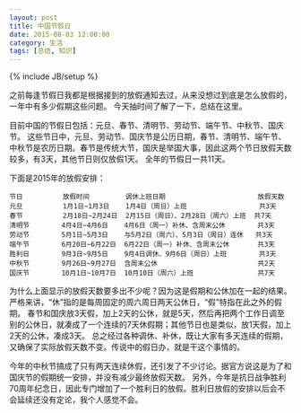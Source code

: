 ```yaml
---
layout: post
title: 中国节假日
date: 2015-08-03 12:00:00
category: 生活
tags: [总结, 知识]
---
```

{% include JB/setup %}

之前每逢节假日我都是根据接到的放假通知去过，从来没想过到底是怎么放假的，一年中有多少假期这些问题。
今天抽时间了解了一下，总结在这里。

<!--more-->

目前中国的节假日包括：元旦、春节、清明节、劳动节、端午节、中秋节、国庆节。
这些节日中，元旦、劳动节、国庆节是公历日期，春节、清明节、端午节、中秋节是农历日期。春节是传统大节，国庆是举国大事，因此这两个节日放假天数较多，有3天，其他节日则仅放假1天。
全年的节假日一共11天。

下面是2015年的放假安排：

	节日          放假时间         调休上班日期                       放假天数
	元旦          1月1日~1月3日    1月4日（周日）上班                  共3天
	春节          2月18日~2月24日  2月15日（周日）、2月28日（周六）上班  共7天
	清明节        4月4日~4月6日    4月6日（周一）补休、含周末公休        共3天
	劳动节        5月1日~5月3日    与5月2日（周六）、5月3日（周日）连休   共3天
	端午节        6月20日~6月22日  6月22日（周一）补休、含周末公休       共3天
	胜利日        9月3日~9月5日    9月4日调休、9月6日（周日）上班        共3天
	中秋节        9月26日~9月27日  含周末公休                         共2天
	国庆节        10月1日~10月7日  10月10日（周六）上班                共7天

为什么上面显示的放假天数要多出不少呢？因为这是假期和公休加在一起的结果。严格来讲，“休”指的是每周固定的周六周日两天公休日，“假”特指在此之外的假期。
春节和国庆放3天假，加上2天的公休，就是5天，然后再把两个工作日调至别的公休日，就凑成了一个连续的7天休假期；其他节日也是类似，放1天假，加上2天的公休，凑成3天。
总之经过各种调休、补休，既让大家有多天连续的假期，又确保了实际放假天数不变。传说中的假日办，就是干这个事情的。

今年的中秋节搞成了只有两天连续休假，还引发了不少讨论。据官方说这是为了和国庆节的假期统一安排，并没有减少最终放假天数。
另外，今年是抗日战争胜利70周年纪念日，因此专门增加了一个胜利日的放假。胜利日放假的安排以后会不会延续还没有定论，我个人感觉不会。

